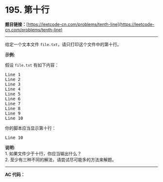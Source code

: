 # 195. 第十行

**题目链接：**[https://leetcode-cn.com/problems/tenth-line](https://leetcode-cn.com/problems/tenth-line)

---

<div class="content__1Y2H">
 <div class="notranslate">
  <p>给定一个文本文件&nbsp;<code>file.txt</code>，请只打印这个文件中的第十行。</p> 
  <p><strong>示例:</strong></p> 
  <p>假设&nbsp;<code>file.txt</code> 有如下内容：</p> 
  <pre class="language-text">Line 1
Line 2
Line 3
Line 4
Line 5
Line 6
Line 7
Line 8
Line 9
Line 10
</pre> 
  <p>你的脚本应当显示第十行：</p> 
  <pre class="language-text">Line 10
</pre> 
  <p><strong>说明:</strong><br> 1. 如果文件少于十行，你应当输出什么？<br> 2. 至少有三种不同的解法，请尝试尽可能多的方法来解题。</p> 
 </div>
</div>

---

**AC 代码：**

```java

```